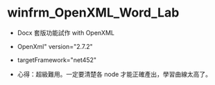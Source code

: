# winfrm_OpenXML_Word_Lab
* Docx 套版功能試作 with OpenXML
* OpenXml" version="2.7.2" 
* targetFramework="net452"

* 心得：超級難用。一定要清楚各 node 才能正確產出，學習曲線太高了。

